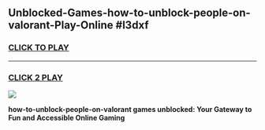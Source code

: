 
## Unblocked-Games-how-to-unblock-people-on-valorant-Play-Online #l3dxf
<h3>
<a href="https://news.freeplayer.one?title=how-to-unblock-people-on-valorant&ref=3">CLICK TO PLAY</a></h3>
<hr>

<h3>
<a href="https://news.freeplayer.one?title=how-to-unblock-people-on-valorant&ref=3">CLICK 2 PLAY</a>
  
</h3>

<a href="https://news.freeplayer.one?title=how-to-unblock-people-on-valorant&ref=3"><img src="https://clearcache.store/games.png"></a>


**how-to-unblock-people-on-valorant games unblocked: Your Gateway to Fun and Accessible Online Gaming**

